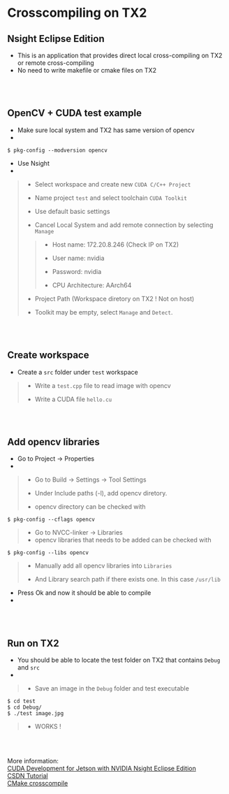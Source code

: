 # Crosscompiling on TX2

## Nsight Eclipse Edition
- This is an application that provides direct local cross-compiling on TX2 or remote cross-compiling 
- No need to write makefile or cmake files on TX2 

<br>
<br>

## OpenCV + CUDA test example
- Make sure local system and TX2 has same version of opencv
- 
```shell
$ pkg-config --modversion opencv
```

- Use Nsight
- 
> * Select workspace and create new `CUDA C/C++ Project`
>
> * Name project `test` and select toolchain `CUDA Toolkit`
>
> * Use default basic settings 
>
> * Cancel Local System and add remote connection by selecting `Manage`
>> * Host name: 172.20.8.246 (Check IP on TX2)
>>
>> * User name: nvidia
>>
>> * Password: nvidia
>>
>> * CPU Architecture: AArch64
>>
> * Project Path (Workspace diretory on TX2 ! Not on host)
> 
> * Toolkit may be empty, select `Manage` and `Detect`.
>

<br>
<br>

## Create workspace  
- Create a `src` folder under `test` workspace 
> * Write a `test.cpp` file to read image with opencv
> 
> * Write a CUDA file `hello.cu` 

<br>
<br>

## Add opencv libraries 
- Go to Project -> Properties
- 
> * Go to Build -> Settings -> Tool Settings
>
> * Under Include paths (-l), add opencv diretory.
> * opencv directory can be checked with
```shell
$ pkg-config --cflags opencv
```
>
> * Go to NVCC-linker -> Libraries
> * opencv libraries that needs to be added can be checked with
```shell
$ pkg-config --libs opencv
```
> * Manually add all opencv libraries into `Libraries`
>
> * And Library search path if there exists one. In this case `/usr/lib`
>

- Press Ok and now it should be able to compile 
- 

<br>
<br>

## Run on TX2
- You should be able to locate the test folder on TX2 that contains `Debug` and `src`
-
> * Save an image in the `Debug` folder and test executable
>
```shell
$ cd test
$ cd Debug/
$ ./test image.jpg
```
> * WORKS !

<br>
<br>

More information:
<br>
[CUDA Development for Jetson with NVIDIA Nsight Eclipse Edition](https://devblogs.nvidia.com/cuda-jetson-nvidia-nsight-eclipse-edition/)
<br>
[CSDN Tutorial](https://blog.csdn.net/coldsun1982/article/details/77524668)
<br>
[CMake crosscompile](http://zhixinliu.com/2016/02/01/2016-02-01-cmake-cross-compile/)
